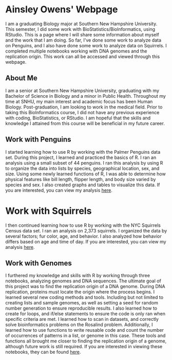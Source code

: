 # Ainsley Owens' Webpage

I am a graduating Biology major at Southern New Hampshire University. This semester, I did some work with BioStatistics/BioInformatics, using RStudio. This is a page where I will share some information about myself and the work that I am doing. So far, I've done some work to analyze data on Penguins, and I also have done some work to analyze data on Squirrels. I completed multiple notebooks working with DNA genomes and the replication origin. This work can all be accessed and viewed through this webpage. 

## About Me

I am a senior at Southern New Hampshire University, graduating with my Bachelor of Science in Biology and a minor in Public Health. Throughout my time at SNHU, my main interest and academic focus has been Human Biology. Post-graduation, I am looking to work in the medical field. Prior to taking this BioInformatics course, I did not have any previous experience with coding, BioStatistics, or RStudio. I am hopeful that the skills and knowledge I attained from this course will be beneficial in my future career.

## Work with Penguins

I started learning how to use R by working with the Palmer Penguins data set. During this project, I learned and practiced the basics of R. I ran an analysis using a small subset of 44 penguins. I ran this analysis by using R to organize the data into lists by species, geographical location, sex, and size. Using some newly learned functions of R, I was able to determine how physical features like bill length, flipper length, and body size varied by species and sex. I also created graphs and tables to visualize this data. If you are interested, you can view my analysis [here](https://ainsleyowens.github.io/BioStatisticsAnalysis/PalmerPenguinsAnalysis.html).

# Work with Squirrels
I then continued learning how to use R by working with the NYC Squirrels Census data set. I ran an analysis on 2,373 squirrels. I organized the data by several factors; fur color, age, and behavior. I also analyzed how behavior differs based on age and time of day. If you are interested, you can view my analysis [here](https://ainsleyowens.github.io/BioStatisticsAnalysis/SquirrelAnalysis.html).

## Work with Genomes

I furthered my knowledge and skills with R by working through three notebooks, analyzing genomes and DNA sequences. The ultimate goal of this project was to find the replication origin of a DNA genome. During DNA replication, proteins must locate the origin where the process begins. I learned several new coding methods and tools. Including but not limited to creating lists and sample genomes, as well as setting a seed for random number generation to ensure reproducible results. I also learned how to create for loops, and if/else statements to ensure the code is only ran when specific criteria are met. I learned how to scan in datasets, and correctly solve bioinformatics problems on the Rosalind problem. Additionally, I learned how to use functions to write reusable code and count the number of occurrences of patterns in a list, or genome in this case. These tools and functions all brought me closer to finding the replication origin of a genome, although future work is still required.
If you are interested in viewing these notebooks, they can be found [here](https://agmath.github.io/BIO4ST1_Group3/Replication_Ainsley_Owens.html). 
